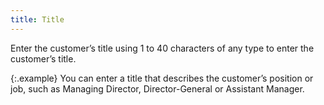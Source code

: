```yaml
---
title: Title
---
```



Enter the customer’s title using 1 to 40 characters of any type to enter  the customer’s title.


{:.example}
You can enter a title that describes the customer’s  position or job, such as Managing  Director, Director-General or Assistant Manager.
